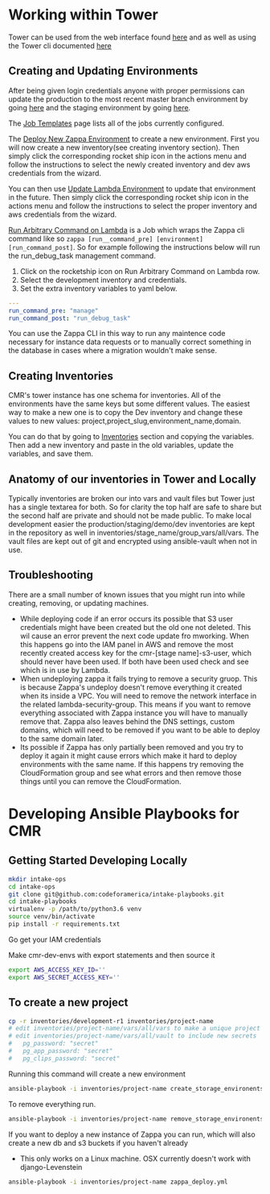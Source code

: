 # Working within Tower

Tower can be used from the web interface found [here](tower.clearmyrecord.org) and as well as using the Tower cli documented [here](http://tower-cli.readthedocs.io/en/latest/)

## Creating and Updating Environments

After being given login credentials anyone with proper permissions can update the production to the most recent master branch environment by going [here](https://tower.clearmyrecord.org/#/templates/job_template/24) and the staging environment by going [here](https://tower.clearmyrecord.org/#/templates/job_template/10).

The [Job Templates](https://tower.clearmyrecord.org/#/templates) page lists all of the jobs currently configured.  

The [Deploy New Zappa Environment](https://tower.clearmyrecord.org/#/templates/job_template/16) to create a new environment. First you will now create a new inventory(see creating inventory section).  Then simply click the corresponding rocket ship icon in the actions menu and follow the instructions to select the newly created inventory and dev aws credentials from the wizard.


You can then use [Update Lambda Environment](https://tower.clearmyrecord.org/#/templates/job_template/18) to update that environment in the future.  Then simply click the corresponding rocket ship icon in the actions menu and follow the instructions to select the proper inventory and aws credentials from the wizard.

[Run Arbitrary Command on Lambda](https://tower.clearmyrecord.org/#/templates/job_template/22) is a Job which wraps the Zappa cli command like so `zappa [run__command_pre] [environment] [run_command_post]`.  So for example following the instructions below will run the run_debug_task management command.

1. Click on the rocketship icon on Run Arbitrary Command on Lambda row.
1. Select the development inventory and credentials.
1. Set the extra inventory variables to yaml below.  

```yaml
---
run_command_pre: "manage"
run_command_post: "run_debug_task"
```

You can use the Zappa CLI in this way to run any maintence code necessary for instance data requests or to manually correct something in the database in cases where a migration wouldn't make sense.


## Creating Inventories
CMR's tower instance has one schema for inventories.  All of the environments have the same keys but some different values.  The easiest way to make a new one is to copy the Dev inventory and change these values to new values: project,project_slug,environment_name,domain.

You can do that by going to [Inventories](https://tower.clearmyrecord.org/#/inventories) section and copying the variables.  Then add a new inventory and paste in the old variables, update the variables, and save them.

## Anatomy of our inventories in Tower and Locally

Typically inventories are broken our into vars and vault files but Tower just has a single textarea for both.  So for clarity the top half are safe to share but the second half are private and should not be made public.  To make local development easier the production/staging/demo/dev inventories are kept in the repository as well in inventories/stage_name/group_vars/all/vars.  The vault files are kept out of git and encrypted using ansible-vault when not in use.


## Troubleshooting

There are a small number of known issues that you might run into while creating, removing, or updating machines.

-  While deploying code if an error occurs its possible that S3 user credentials might have been created but the old one not deleted.  This wil cause an error prevent the next code update fro mworking.  When this happens go into the IAM panel in AWS and remove the most recently created access key for the cmr-[stage name]-s3-user, which should never have been used.  If both have been used check and see which is in use by Lambda.
- When undeploying zappa it fails trying to remove a security gruop.  This is because Zappa's undeploy doesn't remove everything it created when its inside a VPC.  You will need to remove the network interface in the related lambda-security-group.  This means if you want to remove everything associated with Zappa instance you will have to manually remove that.  Zappa also leaves behind the DNS settings, custom domains, which will need to be removed if you want to be able to deploy to the same domain later.
- Its possible if Zappa has only partially been removed and you try to deploy it again it might cause errors which make it hard to deploy environments with the same name.  If this happens try removing the CloudFormation group and see what errors and then remove those things until you can remove the CloudFormation.



# Developing Ansible Playbooks for CMR

## Getting Started Developing Locally


```bash
mkdir intake-ops
cd intake-ops
git clone git@github.com:codeforamerica/intake-playbooks.git
cd intake-playbooks
virtualenv -p /path/to/python3.6 venv
source venv/bin/activate
pip install -r requirements.txt
```

Go get your IAM credentials

Make cmr-dev-envs with export statements and then source it

```bash
export AWS_ACCESS_KEY_ID=''
export AWS_SECRET_ACCESS_KEY=''
```

## To create a new project

```bash
cp -r inventories/development-r1 inventories/project-name
# edit inventories/project-name/vars/all/vars to make a unique project slug and other variables
# edit inventories/project-name/vars/all/vault to include new secrets
#   pg_password: "secret"
#   pg_app_password: "secret"
#   pg_clips_password: "secret"
```


Running this command will create a new environment
```bash
ansible-playbook -i inventories/project-name create_storage_environents.yml
```

To remove everything run.

```bash
ansible-playbook -i inventories/project-name remove_storage_environents.yml
```

If you want to deploy a new instance of Zappa you can run, which will also create a new db and s3 buckets if you haven't already

* This only works on a Linux machine.  OSX currently doesn't work with django-Levenstein

```bash
ansible-playbook -i inventories/project-name zappa_deploy.yml
```

